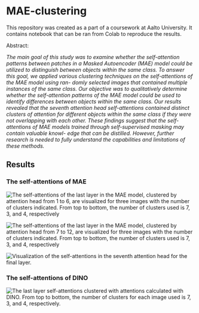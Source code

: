 # MAE-clustering

This repository was created as a part of a coursework at Aalto University. It contains notebook that can be ran from Colab to reproduce the results. 

Abstract:

*The main goal of this study was to examine whether the self-attention patterns
between patches in a Masked Autoencoder (MAE) model could be utilized to
distinguish between objects within the same class. To answer this goal, we applied
various clustering techniques on the self-attentions of the MAE model using ran-
domly selected images that contained multiple instances of the same class. Our
objective was to qualitatively determine whether the self-attention patterns of the
MAE model could be used to identify differences between objects within the same
class. Our results revealed that the seventh attention head self-attentions contained
distinct clusters of attention for different objects within the same class if they were
not overlapping with each other. These findings suggest that the self-attentions of
MAE models trained through self-supervised masking may contain valuable knowl-
edge that can be distilled. However, further research is needed to fully understand
the capabilities and limitations of these methods.*

## Results

### The self-attentions of MAE

![The self-attentions of the last layer in the MAE model, clustered by attention head from 1
to 6, are visualized for three images with the number of clusters indicated. From top to bottom, the
number of clusters used is 7, 3, and 4, respectively](figures/final-last-first.png)

![The self-attentions of the last layer in the MAE model, clustered by attention head from 7 to 12, are visualized for three images with the number of clusters indicated. From top to bottom, the
number of clusters used is 7, 3, and 4, respectively](figures/final-last-second.png)

![Visualization of the self-attentions in the seventh attention head for the final layer. ](figures/head7-final.png)

### The self-attentions of DINO

![The last layer self-attentions clustered with attentions calculated with DINO. From top to
bottom, the number of clusters for each image used is 7, 3, and 4, respectively.](figures/last-self-dino.png)